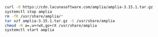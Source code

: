 ﻿```sh
curl -O https://cdn.lacunasoftware.com/amplia/amplia-3.15.1.tar.gz
systemctl stop amplia
rm -fR /usr/share/amplia/*
tar xzf amplia-3.15.1.tar.gz -C /usr/share/amplia
chmod -R a=,u+rwX,go+rX /usr/share/amplia
systemctl start amplia
```
